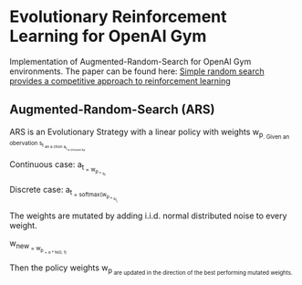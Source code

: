 # Evolutionary Reinforcement Learning for OpenAI Gym
Implementation of Augmented-Random-Search for OpenAI Gym environments.
The paper can be found here: [Simple random search provides a competitive approach to reinforcement learning](https://arxiv.org/abs/1803.07055)

## Augmented-Random-Search (ARS)
ARS is an Evolutionary Strategy with a linear policy with weights w<sub>p<sub>.
Given an obervation s<sub>t<sub> an a ction a<sub>t<sub> is choosen by:

Continuous case:
a<sub>t<sub> = w<sub>p<sub> * s<sub>t<sub>

Discrete case:
a<sub>t<sub> = softmax(w<sub>p<sub> * s<sub>t<sub>)
  
The weights are mutated by adding i.i.d. normal distributed noise to every weight. 

w<sub>new<sub> = w<sub>p<sub> + &alpha; * N(0, 1)

Then the policy weights w<sub>p<sub> are updated in the direction of the best performing mutated weights.
